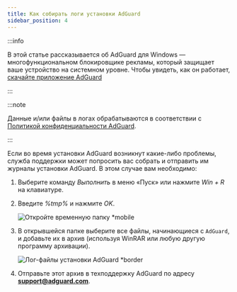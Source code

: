 ```yaml
---
title: Как собирать логи установки AdGuard
sidebar_position: 4
---
```


:::info

В этой статье рассказывается об AdGuard для Windows — многофункциональном блокировщике рекламы, который защищает ваше устройство на системном уровне. Чтобы увидеть, как он работает, [скачайте приложение AdGuard](https://agrd.io/download-kb-adblock)

:::

:::note

Данные и/или файлы в логах обрабатываются в соответствии с [Политикой конфиденциальности AdGuard](https://adguard.com/en/privacy.html).

:::

Если во время установки AdGuard возникнут какие-либо проблемы, служба поддержки может попросить вас собрать и отправить им журналы установки AdGuard. В этом случае вам необходимо:

1. Выберите команду *Выполнить* в меню «Пуск» или нажмите *Win + R* на клавиатуре.

1. Введите *%tmp%* и нажмите *OK*.

    ![Откройте временную папку *mobile](https://cdn.adtidy.org/content/kb/ad_blocker/windows/solving-problems/install-logs-1.png)

1. В открывшейся папке выберите все файлы, начинающиеся с `AdGuard`, и добавьте их в архив (используя WinRAR или любую другую программу архивации).

    ![Лог-файлы установки AdGuard *border](https://cdn.adtidy.org/content/kb/ad_blocker/windows/solving-problems/install-logs-2.png)

1. Отправьте этот архив в техподдержку AdGuard по адресу **support@adguard.com**.
